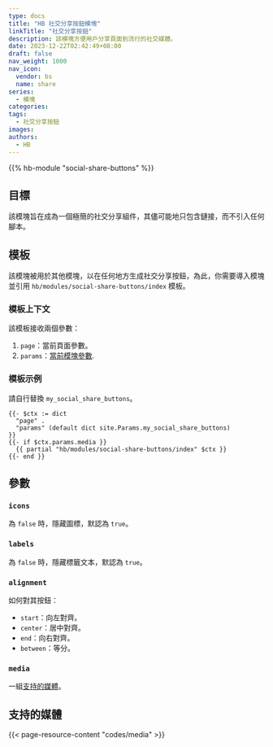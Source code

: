 ```yaml
---
type: docs
title: "HB 社交分享按鈕模塊"
linkTitle: "社交分享按鈕"
description: 該模塊方便用戶分享頁面到流行的社交媒體。
date: 2023-12-22T02:42:49+08:00
draft: false
nav_weight: 1000
nav_icon:
  vendor: bs
  name: share
series:
  - 模塊
categories:
tags:
  - 社交分享按鈕
images:
authors:
  - HB
---
```


{{% hb-module "social-share-buttons" %}}

## 目標

該模塊旨在成為一個極簡的社交分享組件，其儘可能地只包含鏈接，而不引入任何腳本。

## 模板

該模塊被用於其他模塊，以在任何地方生成社交分享按鈕，為此，你需要導入模塊並引用 `hb/modules/social-share-buttons/index` 模板。

### 模板上下文

該模板接收兩個參數：

1. `page`：當前頁面參數。
2. `params`：[當前模塊參數](#參數).

### 模板示例

請自行替換 `my_social_share_buttons`。

```go-html-template
{{- $ctx := dict
  "page" .
  "params" (default dict site.Params.my_social_share_buttons)
}}
{{- if $ctx.params.media }}
  {{ partial "hb/modules/social-share-buttons/index" $ctx }}
{{- end }}
```

## 參數

### `icons`

為 `false` 時，隱藏圖標，默認為 `true`。

### `labels`

為 `false` 時，隱藏標籤文本，默認為 `true`。

### `alignment`

如何對其按鈕：

- `start`：向左對齊。
- `center`：居中對齊。
- `end`：向右對齊。
- `between`：等分。

### `media`

一組[支持的媒體](#支持的媒體)。

## 支持的媒體

{{< page-resource-content "codes/media" >}}
